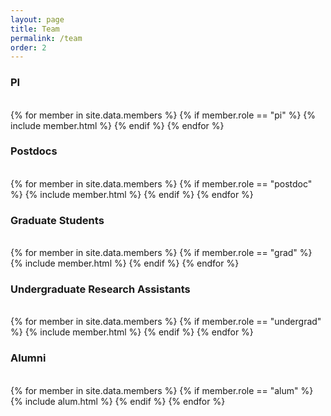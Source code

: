 ```yaml
---
layout: page
title: Team
permalink: /team
order: 2
---
```


### PI
<br>
{% for member in site.data.members %}
  {% if member.role == "pi" %}
    {% include member.html %}
  {% endif %}
{% endfor %}

### Postdocs
<br>
{% for member in site.data.members %}
  {% if member.role == "postdoc" %}
    {% include member.html %}
  {% endif %}
{% endfor %}

### Graduate Students
<br>
{% for member in site.data.members %}
  {% if member.role == "grad" %}
    {% include member.html %}
  {% endif %}
{% endfor %}

### Undergraduate Research Assistants
<br>
{% for member in site.data.members %}
  {% if member.role == "undergrad" %}
    {% include member.html %}
  {% endif %}
{% endfor %}

### Alumni
<br>
{% for member in site.data.members %}
  {% if member.role == "alum" %}
    {% include alum.html %}
  {% endif %}
{% endfor %}
